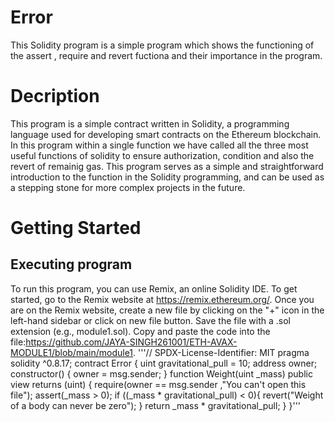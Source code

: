 # Error
This Solidity program is a simple program which shows the functioning of the assert , require and revert fuctiona and their importance in the program.
# Decription
This program is a simple contract written in Solidity, a programming language used for developing smart contracts on the Ethereum blockchain. In this program within a single function we have called all the three most useful functions of solidity to ensure authorization, condition and also the revert of remainig gas. This program serves as a simple and straightforward introduction to the function in the Solidity programming, and can be used as a stepping stone for more complex projects in the future.
# Getting Started
## Executing program
To run this program, you can use Remix, an online Solidity IDE. To get started, go to the Remix website at https://remix.ethereum.org/.
Once you are on the Remix website, create a new file by clicking on the "+" icon in the left-hand sidebar or click on new file button.
Save the file with a .sol extension (e.g., module1.sol).
Copy and paste the code into the file:https://github.com/JAYA-SINGH261001/ETH-AVAX-MODULE1/blob/main/module1.
'''// SPDX-License-Identifier: MIT
pragma solidity ^0.8.17;
contract Error {
    uint gravitational_pull = 10;
    address owner;
    constructor() {
        owner = msg.sender;
    }
    function Weight(uint _mass) public view returns (uint) {
        require(owner == msg.sender ,"You can't open this file");
        assert(_mass > 0);
        if ((_mass * gravitational_pull) < 0){
            revert("Weight of a body can never be zero");
        }
        return _mass * gravitational_pull;
    }
}'''
